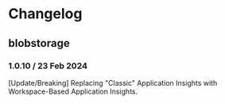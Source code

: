 # Changelog

## blobstorage
<!-- To add a new entry write: -->
<!-- ### version / full date -->
<!-- * [Update/Bug fix] message that describes the changes that you apply -->

### 1.0.10 / 23 Feb 2024
[Update/Breaking] Replacing "Classic" Application Insights with Workspace-Based Application Insights.